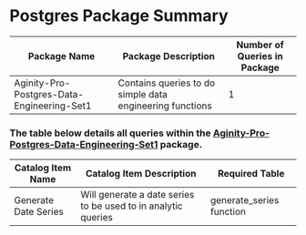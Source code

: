 # Postgres Package Summary

|Package Name| Package Description| Number of Queries in Package|
|------------|--------------------|-----------------------------|
|Aginity-Pro-Postgres-Data-Engineering-Set1 |Contains queries to do simple data engineering functions  | 1  |




### The table below details all queries within the [Aginity-Pro-Postgres-Data-Engineering-Set1]() package.

|Catalog Item Name               |Catalog Item Description            | Required Table     |
|--------------------------|------------------------------------|--------------------|
|Generate Date Series   | Will generate a date series to be used to in analytic queries   | generate_series function   |
